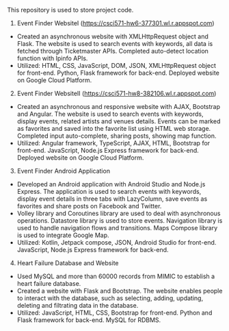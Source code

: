 This repository is used to store project code.

1. Event Finder WebsiteⅠ (https://csci571-hw6-377301.wl.r.appspot.com)
- Created an asynchronous website with XMLHttpRequest object and Flask.
  The website is used to search events with keywords, all data is fetched through Ticketmaster APIs.
  Completed auto-detect location function with Ipinfo APIs. 
- Utilized:
  HTML, CSS, JavaScript, DOM, JSON, XMLHttpRequest object for front-end.
  Python, Flask framework for back-end. Deployed website on Google Cloud Platform. 

2. Event Finder WebsiteⅡ (https://csci571-hw8-382106.wl.r.appspot.com)
- Created an asynchronous and responsive website with AJAX, Bootstrap and Angular.
  The website is used to search events with keywords, display events, related artists and venues details.
  Events can be marked as favorites and saved into the favorite list using HTML web storage.
  Completed input auto-complete, sharing posts, showing map function.
- Utilized:
  Angular framework, TypeScript, AJAX, HTML, Bootstrap for front-end.
  JavaScript, Node.js Express framework for back-end.
  Deployed website on Google Cloud Platform. 

3. Event Finder Android Application
- Developed an Android application with Android Studio and Node.js Express.
  The application is used to search events with keywords, display event details in three tabs with LazyColumn, save events as favorites and share posts on Facebook and Twitter.
- Volley library and Coroutines library are used to deal with asynchronous operations.
  Datastore library is used to store events. Navigation library is used to handle navigation flows and transitions.
  Maps Compose library is used to integrate Google Map.
- Utilized:
  Kotlin, Jetpack compose, JSON, Android Studio for front-end.
  JavaScript, Node.js Express framework for back-end. 

4. Heart Failure Database and Website
- Used MySQL and more than 60000 records from MIMIC to establish a heart failure database.
- Created a website with Flask and Bootstrap. The website enables people to interact with the database, such as selecting, adding, updating, deleting and filtrating data in the database. 
- Utilized:
  JavaScript, HTML, CSS, Bootstrap for front-end.
  Python and Flask framework for back-end. MySQL for RDBMS.
